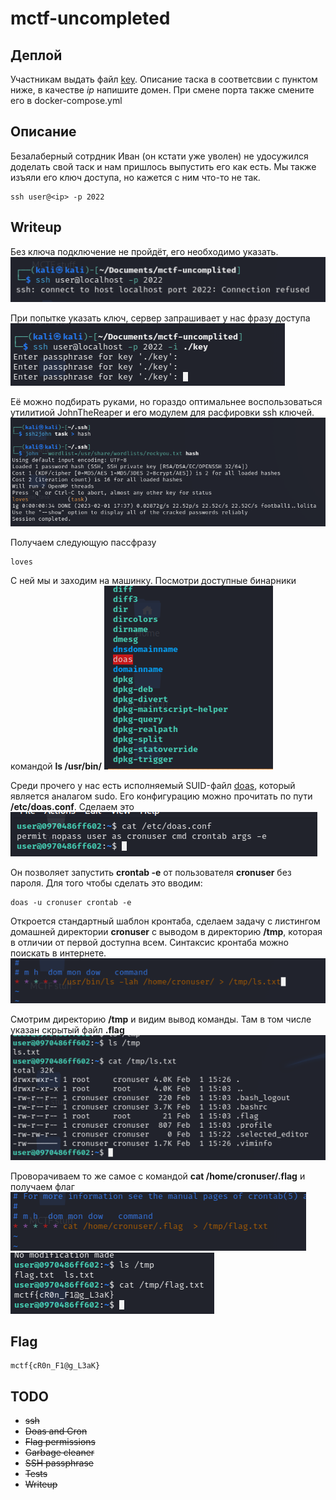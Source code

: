 # mctf-uncompleted 
## Деплой
Участникам выдать файл [key](./key). Описание таска в соответсвии с пунктом ниже, в качестве *ip* напишите домен. При смене порта также смените его в docker-compose.yml

## Описание 
Безалаберный сотрдник Иван (он кстати уже уволен) не удосужился доделать свой таск и нам пришлось выпустить его как есть. Мы также изъяли его ключ доступа, но кажется с ним что-то не так.
```
ssh user@<ip> -p 2022
```
## Writeup
Без ключа подключение не пройдёт, его необходимо указать.
![connect](./images/connect.png)

При попытке указать ключ, сервер запрашивает у нас фразу доступа
![connect2](./images/connect2.png)

Её можно подбирать руками, но гораздо оптимальнее воспользоваться утилитиой JohnTheReaper и его модулем для расфировки ssh ключей.
![crack](./images/crack.png)

Получаем следующую пассфразу
```
loves
```
С ней мы и заходим на машинку.
Посмотри доступные бинарники командой  **ls /usr/bin/**
![bins](./images/bins.png)

Среди прочего у нас есть исполняемый SUID-файл  [doas](https://wiki.archlinux.org/title/Doas_(Русский)), который является аналагом sudo. Его конфигурацию можно прочитать по пути **/etc/doas.conf**. Сделаем это
![doasconf](./images/doasconf.png)

Он позволяет запустить **crontab -e** от пользователя **cronuser** без пароля.
Для того чтобы сделать это вводим: 
```
doas -u cronuser crontab -e 
```
Откроется стандартный шаблон кронтаба, сделаем задачу с листингом домашней директории **cronuser** с выводом в директорию **/tmp**, которая в отличии от первой доступна всем. Синтаксис кронтаба можно поискать в интернете. 
![job](./images/job.png)

Смотрим директорию **/tmp** и видим вывод команды. Там в том числе указан скрытый файл **.flag**
![ls](./images/ls.png)

Проворачиваем то же самое с командой **cat /home/cronuser/.flag** и получаем флаг
![catflag](./images/catflag.png)
![flag](./images/flag.png)
## Flag
```
mctf{cR0n_F1@g_L3aK}
```
## TODO
- ~~ssh~~
- ~~Doas and Cron~~
- ~~Flag permissions~~
- ~~Garbage cleaner~~
- ~~SSH passphrase~~
- ~~Tests~~
- ~~Writeup~~
